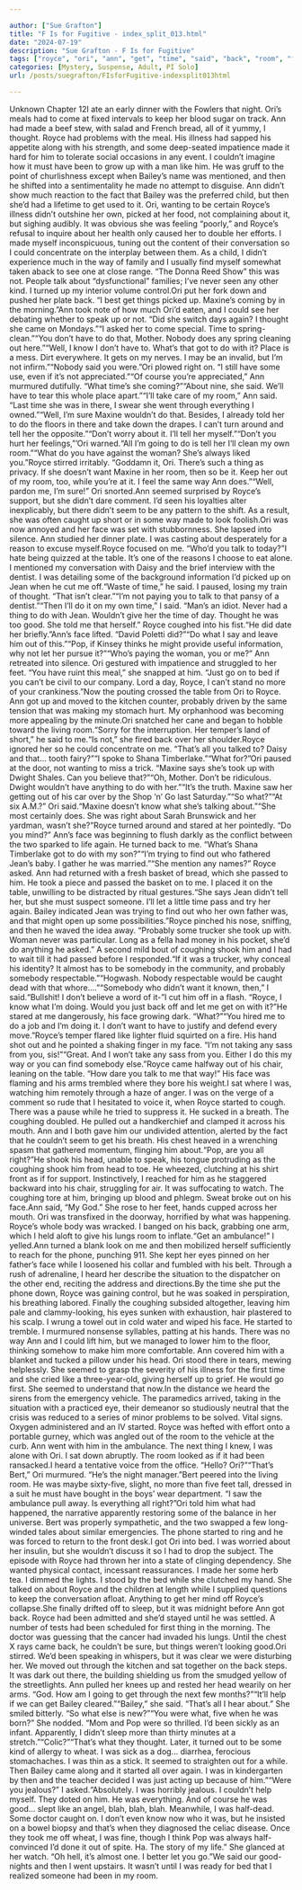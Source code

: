 ```yaml
---

author: ["Sue Grafton"]
title: "F Is for Fugitive - index_split_013.html"
date: "2024-07-19"
description: "Sue Grafton - F Is for Fugitive"
tags: ["royce", "ori", "ann", "get", "time", "said", "back", "room", "face", "made", "bailey", "way", "thing", "maxine", "thought", "turned", "took", "got", "jean", "coughing", "started", "like", "could", "find", "one"]
categories: [Mystery, Suspense, Adult, PI Solo]
url: /posts/suegrafton/FIsforFugitive-indexsplit013html

---
```



Unknown
Chapter 12I ate an early dinner with the Fowlers that night. Ori’s meals had to come at fixed intervals to keep her blood sugar on track. Ann had made a beef stew, with salad and French bread, all of it yummy, I thought. Royce had problems with the meal. His illness had sapped his appetite along with his strength, and some deep-seated impatience made it hard for him to tolerate social occasions in any event. I couldn’t imagine how it must have been to grow up with a man like him. He was gruff to the point of churlishness except when Bailey’s name was mentioned, and then he shifted into a sentimentality he made no attempt to disguise. Ann didn’t show much reaction to the fact that Bailey was the preferred child, but then she’d had a lifetime to get used to it. Ori, wanting to be certain Royce’s illness didn’t outshine her own, picked at her food, not complaining about it, but sighing audibly. It was obvious she was feeling “poorly,” and Royce’s refusal to inquire about her health only caused her to double her efforts. I made myself inconspicuous, tuning out the content of their conversation so I could concentrate on the interplay between them. As a child, I didn’t experience much in the way of family and I usually find myself somewhat taken aback to see one at close range. “The Donna Reed Show” this was not. People talk about “dysfunctional” families; I’ve never seen any other kind. I turned up my interior volume control.Ori put her fork down and pushed her plate back. “I best get things picked up. Maxine’s coming by in the morning.”Ann took note of how much Ori’d eaten, and I could see her debating whether to speak up or not. “Did she switch days again? I thought she came on Mondays.”“I asked her to come special. Time to spring-clean.”“You don’t have to do that, Mother. Nobody does any spring cleaning out here.”“Well, I know I don’t have to. What’s that got to do with it? Place is a mess. Dirt everywhere. It gets on my nerves. I may be an invalid, but I’m not infirm.”“Nobody said you were.”Ori plowed right on. “I still have some use, even if it’s not appreciated.”“Of course you’re appreciated,” Ann murmured dutifully. “What time’s she coming?”“About nine, she said. We’ll have to tear this whole place apart.”“I’ll take care of my room,” Ann said. “Last time she was in there, I swear she went through everything I owned.”“Well, I’m sure Maxine wouldn’t do that. Besides, I already told her to do the floors in there and take down the drapes. I can’t turn around and tell her the opposite.”“Don’t worry about it. I’ll tell her myself.”“Don’t you hurt her feelings,”’Ori warned.“All I’m going to do is tell her I’ll clean my own room.”“What do you have against the woman? She’s always liked you.”Royce stirred irritably. “Goddamn it, Ori. There’s such a thing as privacy. If she doesn’t want Maxine in her room, then so be it. Keep her out of my room, too, while you’re at it. I feel the same way Ann does.”“Well, pardon me, I’m sure!” Ori snorted.Ann seemed surprised by Royce’s support, but she didn’t dare comment. I’d seen his loyalties alter inexplicably, but there didn’t seem to be any pattern to the shift. As a result, she was often caught up short or in some way made to look foolish.Ori was now annoyed and her face was set with stubbornness. She lapsed into silence. Ann studied her dinner plate. I was casting about desperately for a reason to excuse myself.Royce focused on me. “Who’d you talk to today?”I hate being quizzed at the table. It’s one of the reasons I choose to eat alone. I mentioned my conversation with Daisy and the brief interview with the dentist. I was detailing some of the background information I’d picked up on Jean when he cut me off.“Waste of time,” he said. I paused, losing my train of thought. “That isn’t clear.”“I’m not paying you to talk to that pansy of a dentist.”“Then I’ll do it on my own time,” I said. “Man’s an idiot. Never had a thing to do with Jean. Wouldn’t give her the time of day. Thought he was too good. She told me that herself.” Royce coughed into his fist.“He did date her briefly.”Ann’s face lifted. “David Poletti did?”“Do what I say and leave him out of this.”“Pop, if Kinsey thinks he might provide useful information, why not let her pursue it?”“Who’s paying the woman, you or me?” Ann retreated into silence. Ori gestured with impatience and struggled to her feet. “You have ruint this meal,” she snapped at him. “Just go on to bed if you can’t be civil to our company. Lord a day, Royce, I can’t stand no more of your crankiness.”Now the pouting crossed the table from Ori to Royce. Ann got up and moved to the kitchen counter, probably driven by the same tension that was making my stomach hurt. My orphanhood was becoming more appealing by the minute.Ori snatched her cane and began to hobble toward the living room.“Sorry for the interruption. Her temper’s land of short,” he said to me.“Is not,” she fired back over her shoulder.Royce ignored her so he could concentrate on me. “That’s all you talked to? Daisy and that... tooth fairy?”“I spoke to Shana Timberlake.”“What for?”Ori paused at the door, not wanting to miss a trick. “Maxine says she’s took up with Dwight Shales. Can you believe that?”“Oh, Mother. Don’t be ridiculous. Dwight wouldn’t have anything to do with her.”“It’s the truth. Maxine saw her getting out of his car over by the Shop ‘n’ Go last Saturday.”“So what?”“At six A.M.?” Ori said.“Maxine doesn’t know what she’s talking about.”“She most certainly does. She was right about Sarah Brunswick and her yardman, wasn’t she?”Royce turned around and stared at her pointedly. “Do you mind?” Ann’s face was beginning to flush darkly as the conflict between the two sparked to life again. He turned back to me. “What’s Shana Timberlake got to do with my son?”“I’m trying to find out who fathered Jean’s baby. I gather he was married.”“She mention any names?” Royce asked. Ann had returned with a fresh basket of bread, which she passed to him. He took a piece and passed the basket on to me. I placed it on the table, unwilling to be distracted by ritual gestures.“She says Jean didn’t tell her, but she must suspect someone. I’ll let a little time pass and try her again. Bailey indicated Jean was trying to find out who her own father was, and that might open up some possibilities.”Royce pinched his nose, sniffing, and then he waved the idea away. “Probably some trucker she took up with. Woman never was particular. Long as a fella had money in his pocket, she’d do anything he asked.” A second mild bout of coughing shook him and I had to wait till it had passed before I responded.“If it was a trucker, why conceal his identity? It almost has to be somebody in the community, and probably somebody respectable.”“Hogwash. Nobody respectable would be caught dead with that whore....”“Somebody who didn’t want it known, then,” I said.“Bullshit! I don’t believe a word of it-”I cut him off in a flash. “Royce, I know what I’m doing. Would you just back off and let me get on with it?”He stared at me dangerously, his face growing dark. “What?”“You hired me to do a job and I’m doing it. I don’t want to have to justify and defend every move.”Royce’s temper flared like lighter fluid squirted on a fire. His hand shot out and he pointed a shaking finger in my face. “I’m not taking any sass from you, sis!”“Great. And I won’t take any sass from you. Either I do this my way or you can find somebody else.”Royce came halfway out of his chair, leaning on the table. “How dare you talk to me that way!” His face was flaming and his arms trembled where they bore his weight.I sat where I was, watching him remotely through a haze of anger. I was on the verge of a comment so rude that I hesitated to voice it, when Royce started to cough. There was a pause while he tried to suppress it. He sucked in a breath. The coughing doubled. He pulled out a handkerchief and clamped it across his mouth. Ann and I both gave him our undivided attention, alerted by the fact that he couldn’t seem to get his breath. His chest heaved in a wrenching spasm that gathered momentum, flinging him about.“Pop, are you all right?”He shook his head, unable to speak, his tongue protruding as the coughing shook him from head to toe. He wheezed, clutching at his shirt front as if for support. Instinctively, I reached for him as he staggered backward into his chair, struggling for air. It was suffocating to watch. The coughing tore at him, bringing up blood and phlegm. Sweat broke out on his face.Ann said, “My God.” She rose to her feet, hands cupped across her mouth. Ori was transfixed in the doorway, horrified by what was happening. Royce’s whole body was wracked. I banged on his back, grabbing one arm, which I held aloft to give his lungs room to inflate.“Get an ambulance!” I yelled.Ann turned a blank look on me and then mobilized herself sufficiently to reach for the phone, punching 911. She kept her eyes pinned on her father’s face while I loosened his collar and fumbled with his belt. Through a rush of adrenaline, I heard her describe the situation to the dispatcher on the other end, reciting the address and directions.By the time she put the phone down, Royce was gaining control, but he was soaked in perspiration, his breathing labored. Finally the coughing subsided altogether, leaving him pale and clammy-looking, his eyes sunken with exhaustion, hair plastered to his scalp. I wrung a towel out in cold water and wiped his face. He started to tremble. I murmured nonsense syllables, patting at his hands. There was no way Ann and I could lift him, but we managed to lower him to the floor, thinking somehow to make him more comfortable. Ann covered him with a blanket and tucked a pillow under his head. Ori stood there in tears, mewing helplessly. She seemed to grasp the severity of his illness for the first time and she cried like a three-year-old, giving herself up to grief. He would go first. She seemed to understand that now.In the distance we heard the sirens from the emergency vehicle. The paramedics arrived, taking in the situation with a practiced eye, their demeanor so studiously neutral that the crisis was reduced to a series of minor problems to be solved. Vital signs. Oxygen administered and an IV started. Royce was hefted with effort onto a portable gurney, which was angled out of the room to the vehicle at the curb. Ann went with him in the ambulance. The next thing I knew, I was alone with Ori. I sat down abruptly. The room looked as if it had been ransacked.I heard a tentative voice from the office. “Hello? Ori?”“That’s Bert,” Ori murmured. “He’s the night manager.”Bert peered into the living room. He was maybe sixty-five, slight, no more than five feet tall, dressed in a suit he must have bought in the boys’ wear department. “I saw the ambulance pull away. Is everything all right?”Ori told him what had happened, the narrative apparently restoring some of the balance in her universe. Bert was properly sympathetic, and the two swapped a few long-winded tales about similar emergencies. The phone started to ring and he was forced to return to the front desk.I got Ori into bed. I was worried about her insulin, but she wouldn’t discuss it so I had to drop the subject. The episode with Royce had thrown her into a state of clinging dependency. She wanted physical contact, incessant reassurances. I made her some herb tea. I dimmed the lights. I stood by the bed while she clutched my hand. She talked on about Royce and the children at length while I supplied questions to keep the conversation afloat. Anything to get her mind off Royce’s collapse.She finally drifted off to sleep, but it was midnight before Ann got back. Royce had been admitted and she’d stayed until he was settled. A number of tests had been scheduled for first thing in the morning. The doctor was guessing that the cancer had invaded his lungs. Until the chest X rays came back, he couldn’t be sure, but things weren’t looking good.Ori stirred. We’d been speaking in whispers, but it was clear we were disturbing her. We moved out through the kitchen and sat together on the back steps. It was dark out there, the building shielding us from the smudged yellow of the streetlights. Ann pulled her knees up and rested her head wearily on her arms. “God. How am I going to get through the next few months?”“It’ll help if we can get Bailey cleared.”“Bailey,” she said. “That’s all I hear about.” She smiled bitterly. “So what else is new?”“You were what, five when he was born?” She nodded. “Mom and Pop were so thrilled. I’d been sickly as an infant. Apparently, I didn’t sleep more than thirty minutes at a stretch.”“Colic?”“That’s what they thought. Later, it turned out to be some kind of allergy to wheat. I was sick as a dog... diarrhea, ferocious stomachaches. I was thin as a stick. It seemed to straighten out for a while. Then Bailey came along and it started all over again. I was in kindergarten by then and the teacher decided I was just acting up because of him.”“Were you jealous?” I asked.“Absolutely. I was horribly jealous. I couldn’t help myself. They doted on him. He was everything. And of course he was good... slept like an angel, blah, blah, blah. Meanwhile, I was half-dead. Some doctor caught on. I don’t even know now who it was, but he insisted on a bowel biopsy and that’s when they diagnosed the celiac disease. Once they took me off wheat, I was fine, though I think Pop was always half-convinced I’d done it out of spite. Ha. The story of my life.” She glanced at her watch. “Oh hell, it’s almost one. I better let you go.”We said our good-nights and then I went upstairs. It wasn’t until I was ready for bed that I realized someone had been in my room.

